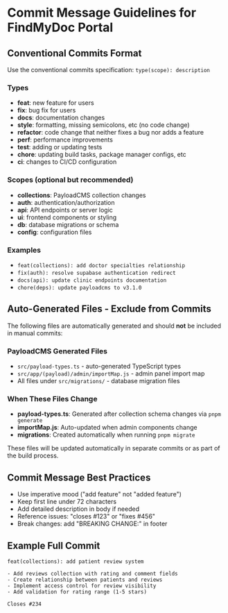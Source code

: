 # Commit Message Guidelines for FindMyDoc Portal

## Conventional Commits Format
Use the conventional commits specification: `type(scope): description`

### Types
- **feat**: new feature for users
- **fix**: bug fix for users
- **docs**: documentation changes
- **style**: formatting, missing semicolons, etc (no code change)
- **refactor**: code change that neither fixes a bug nor adds a feature
- **perf**: performance improvements
- **test**: adding or updating tests
- **chore**: updating build tasks, package manager configs, etc
- **ci**: changes to CI/CD configuration

### Scopes (optional but recommended)
- **collections**: PayloadCMS collection changes
- **auth**: authentication/authorization
- **api**: API endpoints or server logic
- **ui**: frontend components or styling
- **db**: database migrations or schema
- **config**: configuration files

### Examples
- `feat(collections): add doctor specialties relationship`
- `fix(auth): resolve supabase authentication redirect`
- `docs(api): update clinic endpoints documentation`
- `chore(deps): update payloadcms to v3.1.0`

## Auto-Generated Files - Exclude from Commits
The following files are automatically generated and should **not** be included in manual commits:

### PayloadCMS Generated Files
- `src/payload-types.ts` - auto-generated TypeScript types
- `src/app/(payload)/admin/importMap.js` - admin panel import map
- All files under `src/migrations/` - database migration files

### When These Files Change
- **payload-types.ts**: Generated after collection schema changes via `pnpm generate`
- **importMap.js**: Auto-updated when admin components change
- **migrations**: Created automatically when running `pnpm migrate`

These files will be updated automatically in separate commits or as part of the build process.

## Commit Message Best Practices
- Use imperative mood ("add feature" not "added feature")
- Keep first line under 72 characters
- Add detailed description in body if needed
- Reference issues: "closes #123" or "fixes #456"
- Break changes: add "BREAKING CHANGE:" in footer

## Example Full Commit
```
feat(collections): add patient review system

- Add reviews collection with rating and comment fields
- Create relationship between patients and reviews
- Implement access control for review visibility
- Add validation for rating range (1-5 stars)

Closes #234
```

